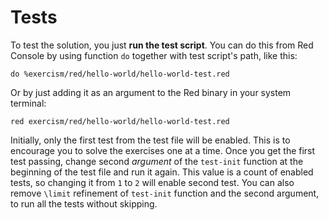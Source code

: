 # Tests

To test the solution, you just **run the test script**. You can do this from Red Console by using function `do` together with test script's path, like this:

```red
do %exercism/red/hello-world/hello-world-test.red
```

Or by just adding it as an argument to the Red binary in your system terminal:

```shell
red exercism/red/hello-world/hello-world-test.red
```

Initially, only the first test from the test file will be enabled. This is to encourage you to solve the exercises one at a time. Once you get the first test passing, change second *argument* of the `test-init` function at the beginning of the test file and run it again. This value is a count of enabled tests, so changing it from `1` to `2` will enable second test. You can also remove `\limit` refinement of `test-init` function and the second argument, to run all the tests without skipping.
